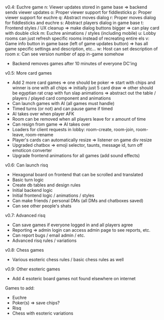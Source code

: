 v0.4: Euchre game
 n: Viewer updates stored in game base => backend sends viewer updates
 o: Proper viewer support for fiddlesticks
 p: Proper viewer support for euchre
 q: Abstract moves dialog
 r: Proper moves dialog for fiddlesticks and euchre
 s: Abstract players dialog in game base
 t: Frontend styles / UX cleanup
   => make dialog buttons bigger
   => can play card with double click
 m: Euchre animations / styles (including mobile)
 u: Lobby rooms can just refresh specific rooms instead of recreating entire els
 v: Game info button in game base (left of game updates button) => has all game specific settings and description, etc...
 w: Host can set description of room
 x: Can see version number of app in-game somehow

 - Backend removes games after 10 minutes of everyone DC'ing

v0.5: More card games
 - Add 2 more card games
    => one should be poker => start with chips and winner is one with all chips => initially just 5 card draw
    => other should be egyptian rat crap with fun slap animations
    => abstract out the table / players / played card component and animations
 - Can launch games with AI (all games must handle)
 - Timed turns (or not) and can pause game if timed
 - AI takes over when player AFK
 - Room can be removed when all players leave for x amount of time
 - Can resign from game => AI takes over
 - Loaders for client requests in lobby: room-create, room-join, room-leave, room-rename
 - Player's cards can automatically resize => listener on game div resize
 - Upgraded chatbox => emoji selector, taunts, message id, turn off emoticon converter
 - Upgrade frontend animations for all games (add sound effects)

v0.6: Can launch risq
 - Hexagonal board on frontend that can be scrolled and translated
 - Basic turn logic
 - Create db tables and design rules
 - Initial backend logic
 - Initial frontend logic / animations / styles
 - Can make friends / personal DMs (all DMs and chatboxes saved)
 - Can see other people's shats

v0.7: Advanced risq
 - Can save games if everyone logged in and all players agree
 - Reporting => admin login can access admin page to see reports, etc.
 - Can report bugs / email admin / etc.
 - Advanced risq rules / variations

v0.8: Chess games
 - Various esoteric chess rules / basic chess rules as well

v0.9: Other esoteric games
 - Add 4 esoteric board games not found elsewhere on internet

Games to add:
 - Euchre
 - Poker(s) => save chips?
 - Risq
 - Chess with esoteric variations